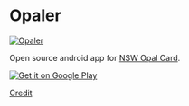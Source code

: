 # Opaler

[![Opaler](https://raw.githubusercontent.com/timgreen/opaler/master/android/main/src/main/res/drawable-hdpi/logo.png)](https://play.google.com/store/apps/details?id=it.timgreen.opal)

Open source android app for [NSW Opal Card](https://www.opal.com.au).

[![Get it on Google Play](https://developer.android.com/images/brand/en_generic_rgb_wo_45.png)](https://play.google.com/store/apps/details?id=it.timgreen.opal)

[Credit](http://htmlpreview.github.io/?https://github.com/timgreen/opaler/blob/master/android/main/src/main/res/raw/credit.html)
